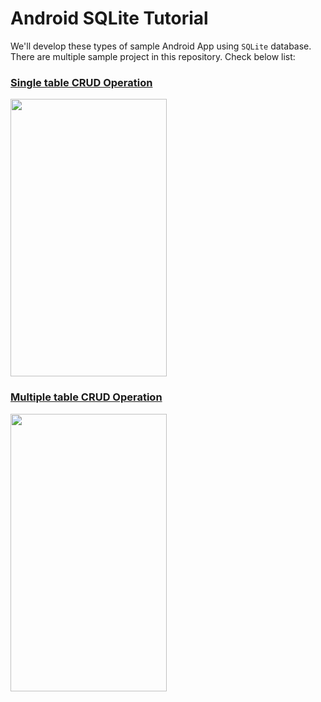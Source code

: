 # Android SQLite Tutorial

We'll develop these types of sample Android App using `SQLite` database. There are multiple sample project in this repository. Check below list:

### [Single table CRUD Operation](https://github.com/hasancse91/Android-SQLite-Tutorial/tree/master/01.SQLite-Single-Table-CRUD)
<img src="https://raw.githubusercontent.com/hasancse91/Android-SQLite-Tutorial/master/data/sqlite-app-screenshot.gif" width="250" height="444" />

### [Multiple table CRUD Operation](https://github.com/hasancse91/Android-SQLite-Tutorial/tree/master/02.SQLite-Multiple-Tables-CRUD)
<img src="https://raw.githubusercontent.com/hasancse91/Android-SQLite-Tutorial/master/data/Android-SQLite-Multiple-table-CRUD.gif" width="250" height="444" />
